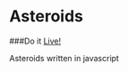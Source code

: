 Asteroids
=========
###Do it [Live!](http://timmehs.github.io/Asteroids)

Asteroids written in javascript
